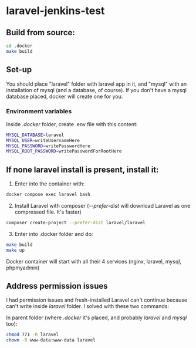 # laravel-jenkins-test

## Build from source:

```bash
cd .docker
make build
```

## Set-up

You should place "laravel" folder with laravel app in it, and "mysql" with an installation of mysql (and a database, of course).
If you don't have a mysql database placed, docker will create one for you.

### Environment variables

Inside *.docker* folder, create .env file with this content:

```bash
MYSQL_DATABASE=laravel
MYSQL_USER=writeUsernameHere
MYSQL_PASSWORD=writePasswordHere
MYSQL_ROOT_PASSWORD=writePasswordForRootHere
```

## If none laravel install is present, install it:

1. Enter into the container with:

```bash
docker compose exec laravel bash
```

2. Install Laravel with composer (*--prefer-dist* will download Laravel as one compressed file. It's faster)

```bash
composer create-project --prefer-dist laravel/laravel
```

3. Enter into .docker folder and do:

```bash
make build
make up
```

Docker container will start with all their 4 services (nginx, laravel, mysql, phpmyadmin)

## Address permission issues

I had permission issues and fresh-installed Laravel can't continue because can't write inside *laravel* folder. I solved with these two commands:

In parent folder (where *.docker* it's placed, and probably *laravel* and *mysql* too):

```bash
chmod 771 -R laravel
chown -R www-data:www-data laravel
```